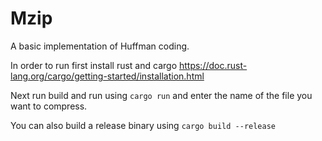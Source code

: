 # Mzip
A basic implementation of Huffman coding.


In order to run first install rust and cargo https://doc.rust-lang.org/cargo/getting-started/installation.html

Next run build and run using `cargo run` and enter the name of the file you want to compress.

You can also build a release binary using `cargo build --release`
